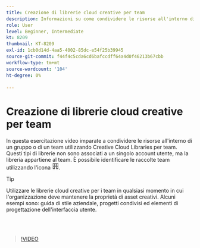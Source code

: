 ```yaml
---
title: Creazione di librerie cloud creative per team
description: Informazioni su come condividere le risorse all'interno di un gruppo o di un team utilizzando Librerie cloud creative per team
role: User
level: Beginner, Intermediate
kt: 8209
thumbnail: KT-8209
exl-id: 1cb0d14d-4aa5-4002-85dc-e54f25b39945
source-git-commit: f44f4c5cda6cd6bafccdff64a4d0f46213b67cbb
workflow-type: tm+mt
source-wordcount: '104'
ht-degree: 0%

---
```


# Creazione di librerie cloud creative per team

In questa esercitazione video imparate a condividere le risorse all&#39;interno di un gruppo o di un team utilizzando Creative Cloud Libraries per team. Questi tipi di librerie non sono associati a un singolo account utente, ma la libreria appartiene al team. È possibile identificare le raccolte team utilizzando l&#39;icona ![build image](assets/Smock_Building_18_N.png).

>[!TIP]
>
>Utilizzare le librerie cloud creative per i team in qualsiasi momento in cui l&#39;organizzazione deve mantenere la proprietà di asset creativi. Alcuni esempi sono: guida di stile aziendale, progetti condivisi ed elementi di progettazione dell&#39;interfaccia utente.

<br> 

>[!VIDEO](https://video.tv.adobe.com/v/335325?hidetitle=true)
